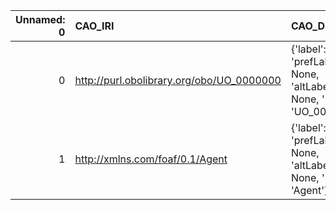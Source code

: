 |   Unnamed: 0 | CAO_IRI                                   | CAO_DESC                                                                     | OSMO_IRI                                           | OSMO_DESC         |
|-------------:|:------------------------------------------|:-----------------------------------------------------------------------------|:---------------------------------------------------|:------------------|
|            0 | http://purl.obolibrary.org/obo/UO_0000000 | {'label': 'Unit', 'prefLabel': None, 'altLabel': None, 'name': 'UO_0000000'} | https://purl.vimmp.eu/semantics/vivo/vivo.ttl#unit | {'name': 'Unit'}  |
|            1 | http://xmlns.com/foaf/0.1/Agent           | {'label': 'Agent', 'prefLabel': None, 'altLabel': None, 'name': 'Agent'}     | https://emmc.eu/semantics/evmpo/evmpo.ttl#agent    | {'name': 'Agent'} |
